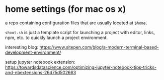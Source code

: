 # home settings (for mac os x)

a repo containing configuration files that are usually located at ```$home```.

```shoot.sh``` is just a template script for launching a project with editor, links, npm, etc. to quickly launch a project environment.

interesting blog: https://www.sitepen.com/blog/a-modern-terminal-based-development-environment/

setup jupyter notebook extension: https://towardsdatascience.com/optimizing-jupyter-notebook-tips-tricks-and-nbextensions-26d75d502663

